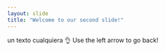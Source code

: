```yaml
---
layout: slide
title: "Welcome to our second slide!"
---
```

un texto cualquiera 👌
Use the left arrow to go back!
